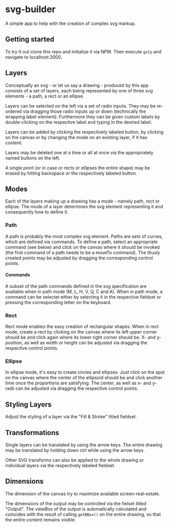# svg-builder

A simple app to help with the creation of complex svg markup.

## Getting started

To try it out clone this repo and initialize it via NPM. Then execute `gulp` and navigate to localhost:3000.

## Layers

Conceptually an svg - or let us say a drawing - produced by this app consists of a set of layers, each being represented by one of three svg elements - a path, a rect or an ellipse.

Layers can be selected on the left via a set of radio inputs.
They may be re-ordered via dragging those radio inputs up or down (technically the wrapping label-element).
Furthermore they can be given custom labels by double-clicking on the respective label and typing in the desired label.

Layers can be added by clicking the respectively labeled button, by clicking on the canvas or by changing the mode on an existing layer, if it has content.

Layers may be deleted one at a time or all at once via the appropriately named buttons on the left.

A single point (or in case or rects or ellipses the entire shape) may be erased by hitting backspace or the respectively labeled button.

## Modes

Each of the layers making up a drawing has a mode - namely path, rect or ellipse.
The mode of a layer determines the svg element representing it and consequently how to define it.

### Path

A path is probably the most complex svg element.
Paths are sets of curves, which are defined via commands.
To define a path, select an appropriate command (see below) and click on the canvas where it should be invoked (the first command of a path needs to be a moveTo command).
The thusly created points may be adjusted by dragging the corresponding control points.

#### Commands

A subset of the path commands defined in the svg specification are available when in path mode (M, L, H, V, Q, C and A).
When in path mode, a command can be selectet either by selecting it in the respective fieldset or pressing the corresponding letter on the keyboard.

### Rect

Rect mode enables the easy creation of rectangular shapes.
When in rect mode, create a rect by clicking on the canvas where its left upper corner should be and click again where its lower right corner should be.
X- and y-position, as well as width or height can be adjusted via dragging the respective control points.

### Ellipse

In ellipse mode, it's easy to create circles and ellipses.
Just click on the spot on the canvas where the center of the ellipsoid should be and click another time once the proportions are satisfying.
The center, as well as x- and y-radii can be adjusted via dragging the respective control points.

## Styling Layers

Adjust the styling of a layer via the "Fill & Stroke" titled fieldset.

## Transformations

Single layers can be translated by using the arrow keys.
The entire drawing may be translated by holding down ctrl while using the arrow keys.

Other SVG transforms can also be applied to the whole drawing or individual layers via the respectively labeled fieldset.

## Dimensions

The dimension of the canvas try to maximize available screen-real-estate.

The dimensions of the output may be controlled via the fielset titled "Output".
The viewBox of the output is automatically calculated and coincides with the result of calling `getBBox()` on the entire drawing, so that the entire content remains visible.